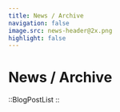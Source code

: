 ```yaml
---
title: News / Archive
navigation: false
image.src: news-header@2x.png
highlight: false
---
```


# News / Archive

::BlogPostList
::

